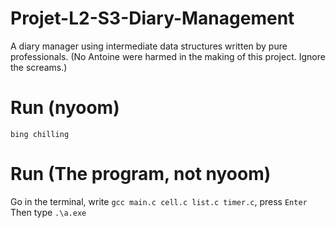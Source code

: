 # Projet-L2-S3-Diary-Management
A diary manager using intermediate data structures written by pure professionals. (No Antoine were harmed in the making of this project. Ignore the screams.)

# Run (nyoom)
`bing chilling`

# Run (The program, not nyoom)
Go in the terminal, write `gcc main.c cell.c list.c timer.c`, press `Enter`
Then type `.\a.exe`